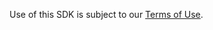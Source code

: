 Use of this SDK is subject to our [Terms of Use](https://explore.zoom.us/en/legal/zoom-api-license-and-tou/).

